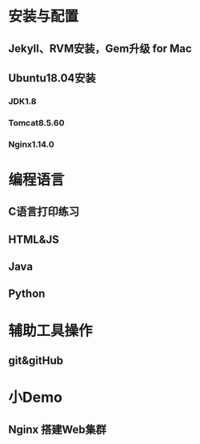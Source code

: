 # 安装与配置
## Jekyll、RVM安装，Gem升级 for Mac
## Ubuntu18.04安装
### JDK1.8
### Tomcat8.5.60
### Nginx1.14.0
# 编程语言
## C语言打印练习
## HTML&JS
## Java
## Python
# 辅助工具操作
## git&gitHub
# 小Demo
## Nginx 搭建Web集群
